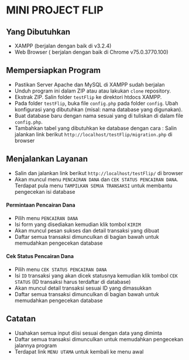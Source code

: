 # MINI PROJECT FLIP

## Yang Dibutuhkan

* XAMPP (berjalan dengan baik di v3.2.4)
* Web Browser ( berjalan dengan baik di Chrome v75.0.3770.100)

## Mempersiapkan Program

 - Pastikan Server Apache dan MySQL di XAMPP sudah berjalan
 - Unduh program ini dalam ZIP atau atau lakukan `clone` repository.
 - Ekstrak ZIP. Salin folder `testFlip` ke direktori htdocs XAMPP.
 - Pada folder `testFlip`, buka file `config.php` pada folder `config`. Ubah konfigurasi yang dibutuhkan (misal: nama database yang digunakan).
- Buat database baru dengan nama sesuai yang di tuliskan di dalam file `config.php`.
- Tambahkan tabel yang dibutuhkan ke database dengan cara :
Salin jalankan link berikut `http://localhost/testFlip/migration.php` di browser

## Menjalankan Layanan

- Salin dan jalankan link berikut `http://localhost/testFlip/` di browser
- Akan muncul menu  `PENCAIRAN DANA` dan `CEK STATUS PENCAIRAN DANA`. Terdapat pula menu `TAMPILKAN SEMUA TRANSAKSI` untuk membantu pengecekan isi database

#### Permintaan Pencairan Dana
- Pilih menu `PENCAIRAN DANA`
- Isi form yang disediakan kemudian klik tombol `KIRIM`
- Akan muncul pesan sukses dan detail transaksi yang dibuat
- Daftar semua transaksi dimunculkan di bagian bawah untuk memudahkan pengecekan database

#### Cek Status Pencairan Dana
- Pilih menu `CEK STATUS PENCAIRAN DANA`
- Isi `ID` transaksi yang akan dicek statusnya kemudian klik tombol `CEK STATUS` (ID transaksi harus terdaftar di database)
- Akan muncul detail transaksi sesuai ID yang dimasukkan
- Daftar semua transaksi dimunculkan di bagian bawah untuk memudahkan pengecekan database

## Catatan
- Usahakan semua input diisi sesuai dengan data yang diminta
- Daftar semua transaksi dimunculkan untuk memudahkan pengecekan jalannya program
- Terdapat link `MENU UTAMA` untuk kembali ke menu awal
